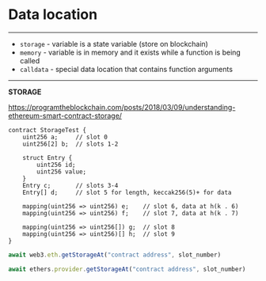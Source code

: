 # Data location
---

-   `storage` - variable is a state variable (store on blockchain)
-   `memory` - variable is in memory and it exists while a function is being called
-   `calldata` - special data location that contains function arguments

---

**STORAGE**

https://programtheblockchain.com/posts/2018/03/09/understanding-ethereum-smart-contract-storage/

```solidity
contract StorageTest {
    uint256 a;     // slot 0
    uint256[2] b;  // slots 1-2

    struct Entry {
        uint256 id;
        uint256 value;
    }
    Entry c;       // slots 3-4
    Entry[] d;     // slot 5 for length, keccak256(5)+ for data

    mapping(uint256 => uint256) e;    // slot 6, data at h(k . 6)
    mapping(uint256 => uint256) f;    // slot 7, data at h(k . 7)

    mapping(uint256 => uint256[]) g;  // slot 8
    mapping(uint256 => uint256)[] h;  // slot 9
}
```

```javascript
await web3.eth.getStorageAt("contract address", slot_number)
```

```javascript
await ethers.provider.getStorageAt("contract address", slot_number)
```
